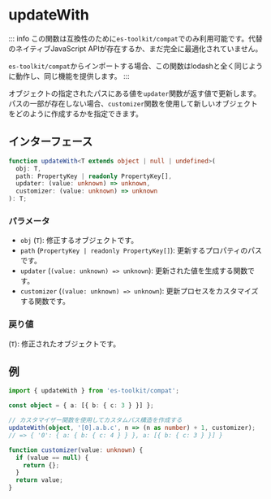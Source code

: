 # updateWith

::: info
この関数は互換性のために`es-toolkit/compat`でのみ利用可能です。代替のネイティブJavaScript APIが存在するか、まだ完全に最適化されていません。

`es-toolkit/compat`からインポートする場合、この関数はlodashと全く同じように動作し、同じ機能を提供します。
:::

オブジェクトの指定されたパスにある値を`updater`関数が返す値で更新します。パスの一部が存在しない場合、`customizer`関数を使用して新しいオブジェクトをどのように作成するかを指定できます。

## インターフェース

```typescript
function updateWith<T extends object | null | undefined>(
  obj: T,
  path: PropertyKey | readonly PropertyKey[],
  updater: (value: unknown) => unknown,
  customizer: (value: unknown) => unknown
): T;
```

### パラメータ

- `obj` (`T`): 修正するオブジェクトです。
- `path` (`PropertyKey | readonly PropertyKey[]`): 更新するプロパティのパスです。
- `updater` (`(value: unknown) => unknown`): 更新された値を生成する関数です。
- `customizer` (`(value: unknown) => unknown`): 更新プロセスをカスタマイズする関数です。

### 戻り値

(`T`): 修正されたオブジェクトです。

## 例

```typescript
import { updateWith } from 'es-toolkit/compat';

const object = { a: [{ b: { c: 3 } }] };

// カスタマイザー関数を使用してカスタムパス構造を作成する
updateWith(object, '[0].a.b.c', n => (n as number) + 1, customizer);
// => { '0': { a: { b: { c: 4 } } }, a: [{ b: { c: 3 } }] }

function customizer(value: unknown) {
  if (value == null) {
    return {};
  }
  return value;
}
```
